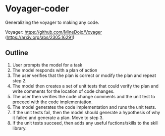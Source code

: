 # Voyager-coder
Generalizing the voyager to making any code.


Voyager: https://github.com/MineDojo/Voyager (https://arxiv.org/abs/2305.16291)

## Outline
1. User prompts the model for a task
2. The model responds with a plan of action
3. The user verifies that the plan is correct or modify the plan and repeat step 2.
4. The model then creates a set of unit tests that could verify the plan and write comments for the location of code changes.
5. The user then verifies the code change comments and the unit test to proceed with the code implementation.
6. The model generates the code implementation and runs the unit tests.
7. If the unit tests fail, then the model should generate a hypothesis of why it failed and generate a plan. Move to step 3.
8. If the unit tests succeed, then adds any useful fuctions/skills to the skill library.
